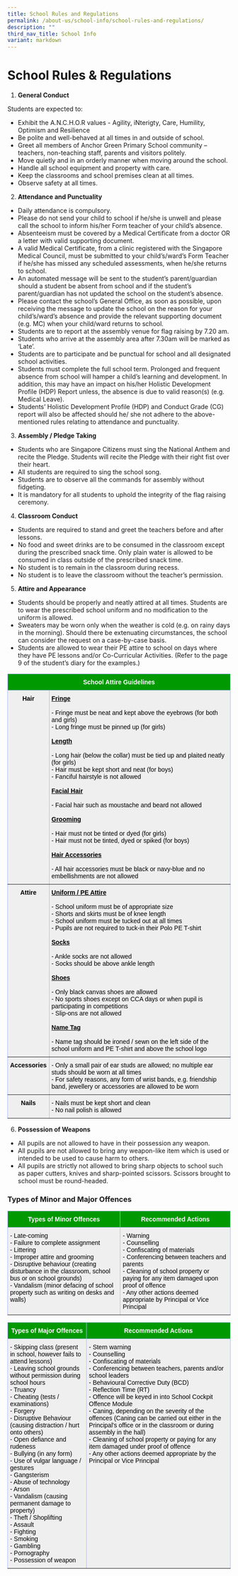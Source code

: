 ```yaml
---
title: School Rules and Regulations
permalink: /about-us/school-info/school-rules-and-regulations/
description: ""
third_nav_title: School Info
variant: markdown
---
```

School Rules &amp; Regulations
==========================

  

1.  **General Conduct**

Students are expected to:
- Exhibit the A.N.C.H.O.R values - Agility, iNterigty, Care, Humility, Optimism and Resilience
- Be polite and well-behaved at all times in and outside of school.
- Greet all members of Anchor Green Primary School community – teachers, non-teaching staff, parents and visitors politely.
- Move quietly and in an orderly manner when moving around the school.
- Handle all school equipment and property with care.
- Keep the classrooms and school premises clean at all times.
- Observe safety at all times.


2.  **Attendance and Punctuality**

- Daily attendance is compulsory.
- Please do not send your child to school if he/she is unwell and please call the school to inform his/her Form teacher of your child’s absence.
- Absenteeism must be covered by a Medical Certificate from a doctor OR a letter with valid supporting document.
- A valid Medical Certificate, from a clinic registered with the Singapore Medical Council, must be submitted to your child’s/ward’s Form Teacher if he/she has missed any scheduled assessments, when he/she returns to school.
- An automated message will be sent to the student’s parent/guardian should a student be absent from school and if the student’s parent/guardian has not updated the school on the student’s absence.
- Please contact the school’s General Office, as soon as possible, upon receiving the message to update the school on the reason for your child’s/ward’s absence and provide the relevant supporting document (e.g. MC) when your child/ward returns to school.
- Students are to report at the assembly venue for flag raising by 7.20 am.
- Students who arrive at the assembly area after 7.30am will be marked as ‘Late’.
- Students are to participate and be punctual for school and all designated school activities.
- Students must complete the full school term. Prolonged and frequent absence from school will hamper a child’s learning and development. In addition, this may have an impact on his/her Holistic Development Profile (HDP) Report unless, the absence is due to valid reason(s) (e.g. Medical Leave).
- Students’ Holistic Development Profile (HDP) and Conduct Grade (CG) report will also be affected should he/ she not adhere to the above-mentioned rules relating to attendance and punctuality.

  

3.  **Assembly / Pledge Taking**

- Students who are Singapore Citizens must sing the National Anthem and recite the Pledge. Students will recite the Pledge with their right fist over their heart.
- All students are required to sing the school song.
- Students are to observe all the commands for assembly without fidgeting.
- It is mandatory for all students to uphold the integrity of the flag raising ceremony.


  

4.  **Classroom Conduct**

- Students are required to stand and greet the teachers before and after lessons.
- No food and sweet drinks are to be consumed in the classroom except during the prescribed snack time. Only plain water is allowed to be consumed in class outside of the prescribed snack time.
- No student is to remain in the classroom during recess.
- No student is to leave the classroom without the teacher’s permission.


5.  **Attire and Appearance**

- Students should be properly and neatly attired at all times. Students are to wear the prescribed school uniform and no modification to the uniform is allowed.
- Sweaters may be worn only when the weather is cold (e.g. on rainy days in the morning). Should there be extenuating circumstances, the school can consider the request on a case-by-case basis.
- Students are allowed to wear their PE attire to school on days where they have PE lessons and/or Co-Curricular Activities. (Refer to the page 9 of the student’s diary for the examples.)


<style type="text/css">
.tg  {border-collapse:collapse;border-color:#aabcfe;border-spacing:0;}
.tg td{background-color:#e8edff;border-color:#aabcfe;border-style:solid;border-width:1px;color:#669;
  font-family:Arial, sans-serif;font-size:14px;overflow:hidden;padding:10px 5px;word-break:normal;}
.tg th{background-color:#b9c9fe;border-color:#aabcfe;border-style:solid;border-width:1px;color:#039;
  font-family:Arial, sans-serif;font-size:14px;font-weight:normal;overflow:hidden;padding:10px 5px;word-break:normal;}
.tg .tg-2oxp{background-color:#efefef;border-color:inherit;color:#000000;text-align:center;vertical-align:top}
.tg .tg-xq07{background-color:#efefef;border-color:inherit;text-align:left;vertical-align:top}
.tg .tg-8wy3{background-color:#efefef;border-color:inherit;color:#000000;text-align:left;vertical-align:top}
.tg .tg-f5ug{background-color:#009901;border-color:inherit;color:#000000;text-align:center;vertical-align:top}
.tg .tg-tdcm{background-color:#efefef;border-color:inherit;color:#000000;text-align:center;vertical-align:top}
.tg .tg-y698{background-color:#efefef;border-color:inherit;text-align:left;vertical-align:top}
</style>
<table class="tg">
<thead>
  <tr>
    <th class="tg-f5ug" colspan="2"><span style="font-weight:bold;color:#FFF">School Attire Guidelines</span></th>
  </tr>
</thead>
<tbody>
  <tr>
    <td class="tg-2oxp"><span style="font-weight:bold">Hair</span></td>
    <td class="tg-8wy3"><span style="font-weight:bold;text-decoration:underline">Fringe</span><br><br>- Fringe must be neat and kept above the eyebrows (for both and girls)<br>- Long fringe must be pinned up (for girls)<br><br><span style="font-weight:bold;text-decoration:underline">Length</span><br><br>- Long hair (below the collar) must be tied up and plaited neatly (for girls)<br>- Hair must be kept short and neat (for boys)<br>- Fanciful hairstyle is not allowed<br><br><span style="font-weight:bold;text-decoration:underline">Facial Hair</span><br><br>- Facial hair such as moustache and beard not allowed  <br><br><span style="font-weight:bold;text-decoration:underline">Grooming</span><br><br>- Hair must not be tinted or dyed (for girls)<br>- Hair must not be tinted, dyed or spiked (for boys)<br><br><span style="font-weight:bold;text-decoration:underline">Hair Accessories</span><span style="text-decoration:underline"> </span><br><br>- All hair accessories must be black or navy-blue and no embellishments are not allowed</td>
  </tr>
  <tr>
    <td class="tg-tdcm"><span style="font-weight:bold">Attire</span></td>
    <td class="tg-y698"><span style="font-weight:bold;text-decoration:underline;color:#000">Uniform / PE Attire</span><br><br><span style="color:#000">- School uniform must be of appropriate size </span><br><span style="color:#000">- Shorts and skirts must be of knee length </span><br><span style="color:#000">- School uniform must be tucked out at all times</span><br><span style="color:#000">- Pupils are not required to tuck-in their Polo PE T-shirt</span><br><br><span style="font-weight:bold;text-decoration:underline;color:#000">Socks</span><br><br><span style="color:#000">- Ankle socks are not allowed</span><br><span style="color:#000">- Socks should be above ankle length </span><br><br><span style="font-weight:bold;text-decoration:underline;color:#000">Shoes </span><br><br><span style="color:#000">- Only black canvas shoes are allowed </span><br><span style="color:#000">- No sports shoes except on CCA days or when pupil is participating in competitions</span><br><span style="color:#000">- Slip-ons are not allowed</span><br><br><span style="font-weight:bold;text-decoration:underline;color:#000">Name Tag</span><br><br><span style="color:#000">- Name tag should be ironed / sewn on the left side of the school uniform and PE T-shirt and above the school logo </span></td>
  </tr>
  <tr>
    <td class="tg-2oxp"><span style="font-weight:bold">Accessories</span></td>
    <td class="tg-xq07"><span style="color:#000">- Only a small pair of ear studs are allowed; no multiple ear studs should be worn at all times</span><br><span style="color:#000">- For safety reasons, any form of wrist bands, e.g. friendship band, jewellery or accessories are allowed to be worn</span></td>
  </tr>
  <tr>
    <td class="tg-tdcm"><span style="font-weight:bold">Nails</span></td>
    <td class="tg-y698"><span style="color:#000">- Nails must be kept short and clean</span><br><span style="color:#000">- No nail polish is allowed</span> </td>
  </tr>
</tbody>
</table>

 6.  **Possession of Weapons**

*   All pupils are not allowed to have in their possession any weapon.
*   All pupils are not allowed to bring any weapon-like item which is used or intended to be used to cause harm to others.
*   All pupils are strictly not allowed to bring sharp objects to school such as paper cutters, knives and sharp-pointed scissors. Scissors brought to school must be round-headed.

### Types of Minor and Major Offences

<style type="text/css">
.tg  {border-collapse:collapse;border-color:#aabcfe;border-spacing:0;}
.tg td{background-color:#e8edff;border-color:#aabcfe;border-style:solid;border-width:1px;color:#669;
  font-family:Arial, sans-serif;font-size:14px;overflow:hidden;padding:10px 5px;word-break:normal;}
.tg th{background-color:#b9c9fe;border-color:#aabcfe;border-style:solid;border-width:1px;color:#039;
  font-family:Arial, sans-serif;font-size:14px;font-weight:normal;overflow:hidden;padding:10px 5px;word-break:normal;}
.tg .tg-8wy3{background-color:#efefef;border-color:inherit;color:#000000;text-align:left;vertical-align:top}
.tg .tg-f5ug{background-color:#009901;border-color:inherit;color:#000000;text-align:center;vertical-align:top}
.tg .tg-hw1o{background-color:#009901;border-color:inherit;text-align:center;vertical-align:top}
</style>
<table class="tg">
<thead>
  <tr>
    <th class="tg-f5ug"><span style="font-weight:bold;color:#FFF">Types of Minor Offences</span></th>
    <th class="tg-hw1o"><span style="font-weight:bold;color:#FFF">Recommended Actions</span><br></th>
  </tr>
</thead>
<tbody>
  <tr>
    <td class="tg-8wy3">- Late-coming<br>- Failure to complete assignment<br>- Littering<br>- Improper attire and grooming<br>- Disruptive behaviour (creating disturbance in the classroom, school bus or on school grounds)<br>- Vandalism (minor defacing of school property such as writing on desks and walls)</td>
    <td class="tg-8wy3">- Warning<br>- Counselling<br>- Confiscating of materials<br>- Conferencing between teachers and parents<br>- Cleaning of school property or paying for any item damaged upon proof of offence<br>- Any other actions deemed appropriate by Principal or Vice Principal</td>
  </tr>
</tbody>
</table>

<style type="text/css">
.tg  {border-collapse:collapse;border-color:#aabcfe;border-spacing:0;}
.tg td{background-color:#e8edff;border-color:#aabcfe;border-style:solid;border-width:1px;color:#669;
  font-family:Arial, sans-serif;font-size:14px;overflow:hidden;padding:10px 5px;word-break:normal;}
.tg th{background-color:#b9c9fe;border-color:#aabcfe;border-style:solid;border-width:1px;color:#039;
  font-family:Arial, sans-serif;font-size:14px;font-weight:normal;overflow:hidden;padding:10px 5px;word-break:normal;}
.tg .tg-8wy3{background-color:#efefef;border-color:inherit;color:#000000;text-align:left;vertical-align:top}
.tg .tg-f5ug{background-color:#009901;border-color:inherit;color:#000000;text-align:center;vertical-align:top}
.tg .tg-hw1o{background-color:#009901;border-color:inherit;text-align:center;vertical-align:top}
</style>
<table class="tg">
<thead>
  <tr>
    <th class="tg-f5ug"><span style="font-weight:bold;color:#FFF">Types of Major Offences</span></th>
    <th class="tg-hw1o"><span style="font-weight:bold;color:#FFF">Recommended Actions</span><br></th>
  </tr>
</thead>
<tbody>
  <tr>
    <td class="tg-8wy3">- Skipping class (present in school, however fails to attend lessons)<br>- Leaving school grounds without permission during school hours<br>- Truancy<br>- Cheating (tests / examinations)<br>- Forgery<br>- Disruptive Behaviour (causing distraction / hurt onto others)<br>- Open defiance and rudeness<br>- Bullying (in any form)<br>- Use of vulgar language / gestures<br>- Gangsterism<br>- Abuse of technology<br>- Arson<br>- Vandalism (causing permanent damage to property)<br>- Theft / Shoplifting<br>- Assault<br>- Fighting<br>- Smoking<br>- Gambling<br>- Pornography<br>- Possession of weapon</td>
    <td class="tg-8wy3">- Stern warning<br>- Counselling<br>- Confiscating of materials<br>- Conferencing between teachers, parents and/or school leaders<br>- Behavioural Corrective Duty (BCD)<br>- Reflection Time (RT)<br>- Offence will be keyed in into School Cockpit Offence Module<br>- Caning, depending on the severity of the offences (Caning can be carried out either in the Principal's office or in the classroom or during assembly in the hall)<br>- Cleaning of school property or paying for any item damaged under proof of offence<br>- Any other actions deemed appropriate by the Principal or Vice Principal</td>
  </tr>
</tbody>
</table>